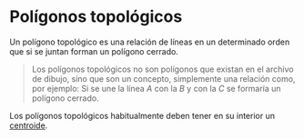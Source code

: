 # Polígonos topológicos

Un polígono topológico es una relación de líneas en un determinado orden que si se juntan forman un polígono cerrado.

> Los polígonos topológicos no son polígonos que existan en el archivo de dibujo, sino que son un concepto, simplemente una relación como, por ejemplo: Si se une la línea _A_ con la _B_ y con la _C_ se formaría un polígono cerrado.

Los polígonos topológicos habitualmente deben tener en su interior un [centroide](centroide.md).



